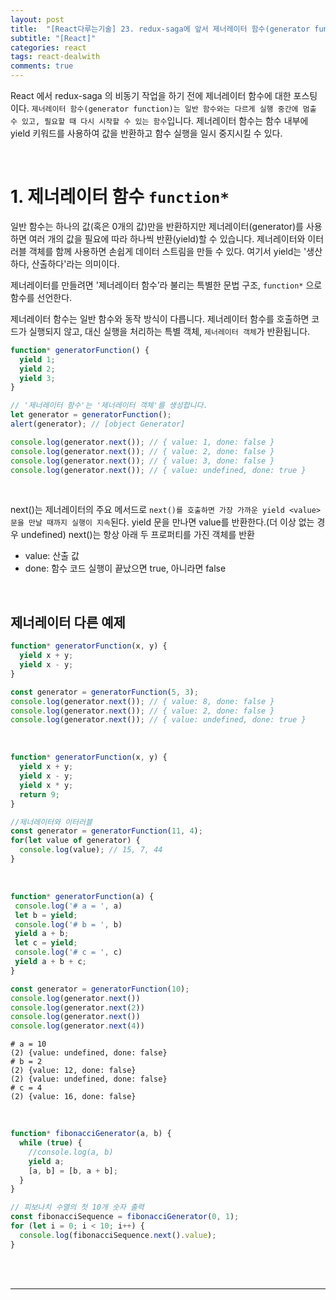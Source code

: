 ```yaml
---
layout: post
title:  "[React다루는기술] 23. redux-saga에 앞서 제너레이터 함수(generator function)"
subtitle: "[React]"
categories: react
tags: react-dealwith
comments: true
---
```



React 에서 redux-saga 의 비동기 작업을 하기 전에 제너레이터 함수에 대한 포스팅이다. `제너레이터 함수(generator function)는 일반 함수와는 다르게 실행 중간에 멈출 수 있고, 필요할 때 다시 시작할 수 있는 함수`입니다. 제너레이터 함수는 함수 내부에 yield 키워드를 사용하여 값을 반환하고 함수 실행을 일시 중지시킬 수 있다.

<br>


# 1. 제너레이터 함수 `function*`

일반 함수는 하나의 값(혹은 0개의 값)만을 반환하지만 제너레이터(generator)를 사용하면 여러 개의 값을 필요에 따라 하나씩 반환(yield)할 수 있습니다. 제너레이터와 이터러블 객체를 함께 사용하면 손쉽게 데이터 스트림을 만들 수 있다. 여기서 yield는 '생산하다, 산출하다'라는 의미이다.

제너레이터를 만들려면 '제너레이터 함수’라 불리는 특별한 문법 구조, `function*` 으로 함수를 선언한다.

제너레이터 함수는 일반 함수와 동작 방식이 다릅니다. 제너레이터 함수를 호출하면 코드가 실행되지 않고, 대신 실행을 처리하는 특별 객체, `제너레이터 객체`가 반환됩니다.


```js
function* generatorFunction() {
  yield 1;
  yield 2;
  yield 3;
}

// '제너레이터 함수'는 '제너레이터 객체'를 생성합니다.
let generator = generatorFunction();
alert(generator); // [object Generator]

console.log(generator.next()); // { value: 1, done: false }
console.log(generator.next()); // { value: 2, done: false }
console.log(generator.next()); // { value: 3, done: false }
console.log(generator.next()); // { value: undefined, done: true }
```

<br>

next()는 제너레이터의 주요 메서드로 `next()를 호출하면 가장 가까운 yield <value>문을 만날 때까지 실행이 지속`된다. yield <value>문을 만나면 value를 반환한다.(더 이상 없는 경우 undefined) next()는 항상 아래 두 프로퍼티를 가진 객체를 반환

- value: 산출 값
- done: 함수 코드 실행이 끝났으면 true, 아니라면 false

<br>

## 제너레이터 다른 예제

```js
function* generatorFunction(x, y) {
  yield x + y;
  yield x - y;
}

const generator = generatorFunction(5, 3);
console.log(generator.next()); // { value: 8, done: false }
console.log(generator.next()); // { value: 2, done: false }
console.log(generator.next()); // { value: undefined, done: true }
```

<br>

```js
function* generatorFunction(x, y) {
  yield x + y;
  yield x - y;
  yield x * y;
  return 9;
}

//제너레이터와 이터러블
const generator = generatorFunction(11, 4);
for(let value of generator) {
  console.log(value); // 15, 7, 44
}
```

<br>

```js
function* generatorFunction(a) {
 console.log('# a = ', a)
 let b = yield;
 console.log('# b = ', b)
 yield a + b;
 let c = yield;
 console.log('# c = ', c)
 yield a + b + c;
}

const generator = generatorFunction(10);
console.log(generator.next())
console.log(generator.next(2))
console.log(generator.next())
console.log(generator.next(4))
```

```
# a = 10
(2) {value: undefined, done: false}
# b = 2
(2) {value: 12, done: false}
(2) {value: undefined, done: false}
# c = 4
(2) {value: 16, done: false}
```

<br>

```js
function* fibonacciGenerator(a, b) {
  while (true) {
    //console.log(a, b)
    yield a;
    [a, b] = [b, a + b];
  }
}

// 피보나치 수열의 첫 10개 숫자 출력
const fibonacciSequence = fibonacciGenerator(0, 1);
for (let i = 0; i < 10; i++) {
  console.log(fibonacciSequence.next().value);
}
```


<br><br>

---
